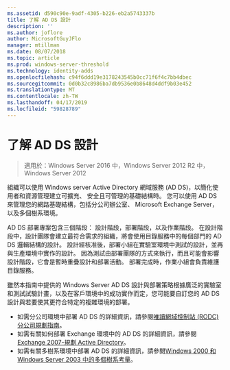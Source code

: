 ```yaml
---
ms.assetid: d590c90e-9adf-4305-b226-eb2a5743337b
title: 了解 AD DS 設計
description: ''
ms.author: joflore
author: MicrosoftGuyJFlo
manager: mtillman
ms.date: 08/07/2018
ms.topic: article
ms.prod: windows-server-threshold
ms.technology: identity-adds
ms.openlocfilehash: c94f6ddd19e3178243545b0cc71f6f4c7bb4dbec
ms.sourcegitcommit: 0d0b32c8986ba7db9536e0b8648d4ddf9b03e452
ms.translationtype: MT
ms.contentlocale: zh-TW
ms.lasthandoff: 04/17/2019
ms.locfileid: "59828789"
---
```

# <a name="understanding-ad-ds-design"></a>了解 AD DS 設計

>適用於：Windows Server 2016 中，Windows Server 2012 R2 中，Windows Server 2012

組織可以使用 Windows server Active Directory 網域服務 (AD DS)，以簡化使用者和資源管理建立可擴充、 安全且可管理的基礎結構時。 您可以使用 AD DS 來管理您的網路基礎結構，包括分公司辦公室、 Microsoft Exchange Server，以及多個樹系環境。  
  
AD DS 部署專案包含三個階段： 設計階段，部署階段，以及作業階段。 在設計階段中，設計團隊會建立最符合需求的組織，將會使用目錄服務中的每個部門的 AD DS 邏輯結構的設計。 設計經核准後，部署小組在實驗室環境中測試的設計，並再與生產環境中實作的設計。 因為測試由部署團隊的方式來執行，而且可能會影響設計階段，它會是暫時重疊設計和部署活動。 部署完成時，作業小組會負責維護目錄服務。  
  
雖然本指南中提供的 Windows Server AD DS 設計與部署策略根據廣泛的實驗室和測試試驗計畫，以及在客戶環境中的成功實作而定，您可能要自訂您的 AD DS 設計與若要使其更符合特定的複雜環境的部署。
  
- 如需分公司環境中部署 AD DS 的詳細資訊，請參閱[唯讀網域控制站 (RODC) 分公司規劃指南](https://go.microsoft.com/fwlink/?LinkId=100207)。  
- 如需有關如何部署 Exchange 環境中的 AD DS 的詳細資訊，請參閱[Exchange 2007-規劃 Active Directory](https://go.microsoft.com/fwlink/?LinkId=88904)。  
- 如需有關多樹系環境中部署 AD DS 的詳細資訊，請參閱[Windows 2000 和 Windows Server 2003 中的多個樹系考量](https://go.microsoft.com/fwlink/?LinkId=88905)。  
